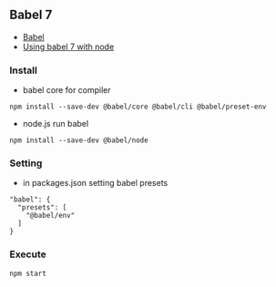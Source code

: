 ## Babel 7

+ [Babel](https://babeljs.io/docs/en/)
+ [Using babel 7 with node](https://hackernoon.com/using-babel-7-with-node-7e401bc28b04)

### Install

+ babel core for compiler
```
npm install --save-dev @babel/core @babel/cli @babel/preset-env
```

+ node.js run babel
```
npm install --save-dev @babel/node
```

### Setting

+ in packages.json setting babel presets

```
"babel": {
  "presets": [
    "@babel/env"
  ]
}
```

### Execute

```
npm start
```
